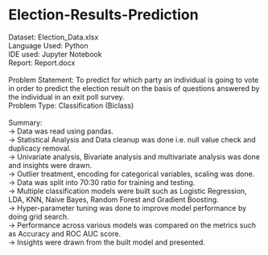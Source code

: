 # Election-Results-Prediction

Dataset: Election_Data.xlsx \
Language Used: Python \
IDE used: Jupyter Notebook \
Report: Report.docx \
\
Problem Statement: To predict for which party an individual is going to vote in order to predict the election result on the basis of questions answered by the individual in an exit poll survey.
\
Problem Type: Classification (Biclass) \
\
Summary: \
-> Data was read using pandas. \
-> Statistical Analysis and Data cleanup was done i.e. null value check and duplicacy removal. \
-> Univariate analysis, Bivariate analysis and multivariate analysis was done and insights were drawn. \
-> Outlier treatment, encoding for categorical variables, scaling was done. \
-> Data was split into 70:30 ratio for training and testing. \
-> Multiple classification models were built such as Logistic Regression, LDA, KNN, Naive Bayes, Random Forest and Gradient Boosting. \
-> Hyper-parameter tuning was done to improve model performance by doing grid search. \
-> Performance across various models was compared on the metrics such as Accuracy and ROC AUC score. \
-> Insights were drawn from the built model and presented. 

